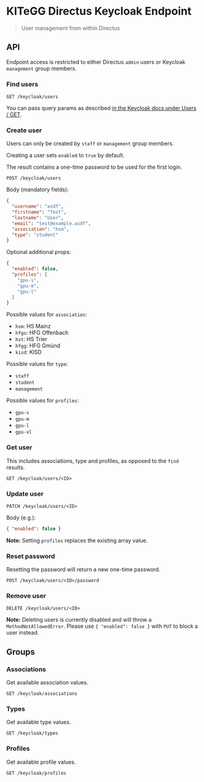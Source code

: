 # KITeGG Directus Keycloak Endpoint

> User management from within Directus

## API

Endpoint access is restricted to either Directus `admin` users or Keycloak `management` group members.

### Find users

```
GET /keycloak/users
```

You can pass query params as described
[in the Keycloak docs under Users / GET](https://www.keycloak.org/docs-api/18.0/rest-api/#_users_resource).

### Create user

Users can only be created by `staff` or `management` group members.

Creating a user sets `enabled` to `true` by default.

The result contains a one-time password to be used for the first login.

``` 
POST /keycloak/users
```

Body (mandatory fields):

```json
{
  "username": "asdf",
  "firstname": "Test",
  "lastname": "User",
  "email": "test@example.asdf",
  "association": "hsm",
  "type": "student"
}
```

Optional additional props:
```json
{
  "enabled": false,
  "profiles": [
    "gpu-s",
    "gpu-m",
    "gpu-l"
  ]
}
```

Possible values for `association`:

- `hsm`: HS Mainz
- `hfgo`: HFG Offenbach
- `hst`: HS Trier
- `hfgg`: HFG Gmünd
- `kisd`: KISD

Possible values for `type`:

- `staff`
- `student`
- `management`

Possible values for `profiles`:

- `gpu-s`
- `gpu-m`
- `gpu-l`
- `gpu-xl`

### Get user

This includes associations, type and profiles,
as opposed to the `find` results.

```
GET /keycloak/users/<ID>
```

### Update user

```
PATCH /keycloak/users/<ID>
```

Body (e.g.):
```json
{ "enabled": false }
```

**Note:** Setting `profiles` replaces the existing array value.

### Reset password

Resetting the password will return a new one-time password.

```
POST /keycloak/users/<ID>/password
```

### Remove user

```
DELETE /keycloak/users/<ID>
```

**Note:** Deleting users is currently disabled and will throw a `MethodNotAllowedError`.
Please use `{ "enabled": false }` with `PUT` to block a user instead. 

## Groups

### Associations

Get available association values.

```
GET /keycloak/associations
```

### Types

Get available type values.

```
GET /keycloak/types
```

### Profiles

Get available profile values.

```
GET /keycloak/profiles
```
